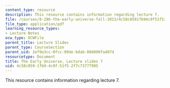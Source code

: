 ```yaml
---
content_type: resource
description: This resource contains information regarding lecture 7.
file: /courses/8-286-the-early-universe-fall-2013/4c58c0591fb94c9f51f52f7c73777985_MIT8_286F13_lec07.pdf
file_type: application/pdf
learning_resource_types:
- Lecture Notes
ocw_type: OCWFile
parent_title: Lecture Slides
parent_type: CourseSection
parent_uid: 2ef9a3cc-0fcc-09de-bdab-80d890fad87d
resourcetype: Document
title: The Early Universe, Lecture slides 7
uid: 4c58c059-1fb9-4c9f-51f5-2f7c73777985
---
```

This resource contains information regarding lecture 7.